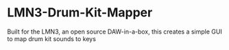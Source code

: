 # LMN3-Drum-Kit-Mapper
Built for the LMN3, an open source DAW-in-a-box, this creates a simple GUI to map drum kit sounds to keys
